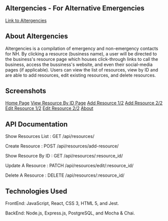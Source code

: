 ## Altergencies - For Alternative Emergencies

[Link to Altergencies](https://nhresource-client.vercel.app/ "Altergencies")

## About Altergencies
Altergencies is a compilation of emergency and non-emergency contacts for NH. By clicking a resource (business name), a user will be directed to the business's resource page which houses click-through links to call the business, access the bussiness's website, and even their social-media pages (if applicable). Users can view the list of resources, view by ID and are able to add resources, edit existing resources, and delete resources.

## Screenshots
[Home Page](https://flic.kr/p/2jJggor "Home Page")
[View Resource By ID Page](https://flic.kr/p/2jJh7ka "By ID")
[Add Resource 1/2](https://flic.kr/p/2jJcGeD "Add Resource 1")
[Add Resource 2/2](https://flic.kr/p/2jJh7kq "Add Resource 2")
[Edit Resource 1/2](https://flic.kr/p/2jJh7jU "Edit Resource 1")
[Edit Resource 2/2](https://flic.kr/p/2jJcGdM "Edit Resource 2")
[About](https://flic.kr/p/2jJggpd "About")

## API Documentation
Show Resources List : GET /api/resources/  

Create Resource : POST /api/resources/add-resource/  

Show Resource By ID : GET /api/resources/:resource_id/  

Update A Resource : PATCH /api/resources/edit/:resource_id/  

Delete A Resource : DELETE /api/resources/:resource_id/  


## Technologies Used
FrontEnd: JavaScript, React, CSS 3, HTML 5, and Jest.  

BackEnd: Node.js, Express.js, PostgreSQL, and Mocha & Chai.